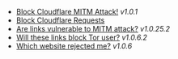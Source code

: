 - [Block Cloudflare MITM Attack!](../subfiles/about.bcma.md) _v1.0.1_
- [Block Cloudflare Requests](../tool/block_cloudflare_requests_pm)
- [Are links vulnerable to MITM attack?](../subfiles/about.ismm.md) _v1.0.25.2_
- [Will these links block Tor user?](../subfiles/about.isat.md) _v1.0.6.2_
- [Which website rejected me?](../subfiles/about.urjm.md) _v1.0.6_
